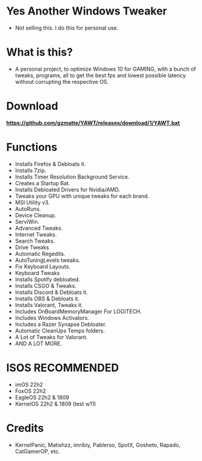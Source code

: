 # Yes Another Windows Tweaker
- Not selling this. I do this for personal use.

# What is this?
- A personal project, to optimize Windows 10 for GAMING, with a bunch of tweaks, programs, all to get the best fps and lowest possible latency without corrupting the respective OS.

# Download

**https://github.com/gzmatte/YAWT/releases/download/1/YAWT.bat**

# Functions
- Installs Firefox & Debloats it.
- Installs 7zip.
- Installs Timer Resolution Background Service.
- Creates a Startup Bat.
- Installs Debloated Drivers for Nvidia/AMD.
- Tweaks your GPU with unique tweaks for each brand.
- MSI Utility v3.
- AutoRuns.
- Device Cleanup.
- ServiWin.
- Advanced Tweaks.
- Internet Tweaks.
- Search Tweaks.
- Drive Tweaks
- Automatic Regedits.
- AutoTuningLevels tweaks.
- Fix Keyboard Layouts.
- Keyboard Tweaks
- Installs Spotify debloated.
- Installs CSGO & Tweaks.
- Installs Discord & Debloats it.
- Installs OBS & Debloats it.
- Installs Valorant, Tweaks it.
- Includes OnBoardMemoryManager For LOGITECH.
- Includes Windows Activators.
- Includes a Razer Synapse Debloater.
- Automatic CleanUps Temps folders.
- A Lot of Tweaks for Valorant.
- AND A LOT MORE.

# ISOS RECOMMENDED
- imOS 22h2
- FoxOS 22h2
- EagleOS 22h2 & 1809
- KernelOS 22h2 & 1809 (test w11)



# Credits
- KernelPanic, Matishzz, imribiy, Pablerso, SpotX, Gosheto, Rapado, CatGamerOP, etc.
